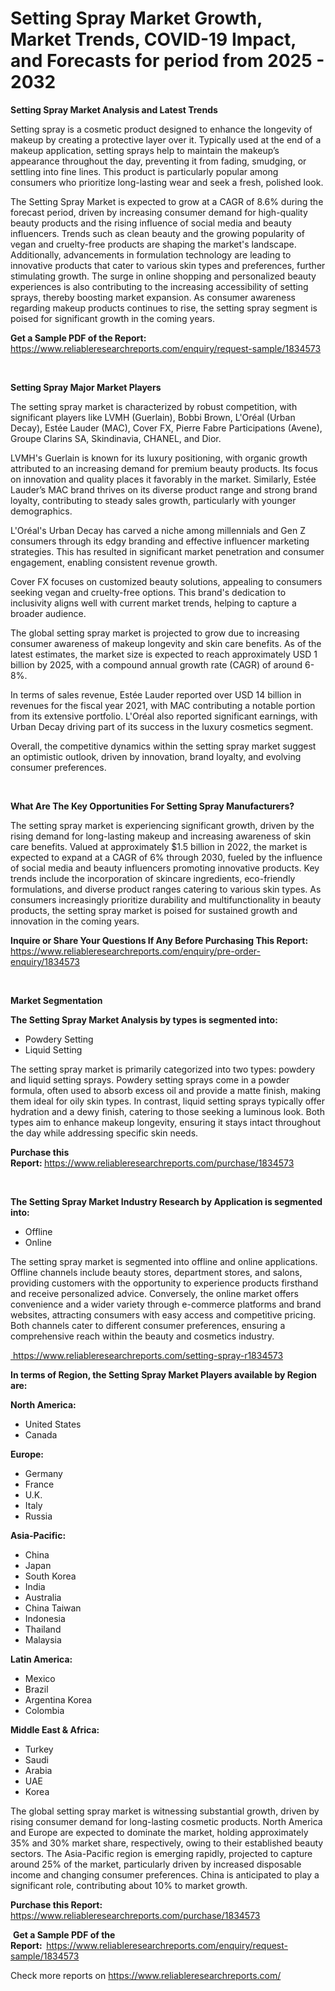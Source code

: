 <p><h1>Setting Spray Market Growth, Market Trends, COVID-19 Impact, and Forecasts for period from 2025 - 2032</h1></p><p><strong>Setting Spray Market Analysis and Latest Trends</strong></p>
<p><p>Setting spray is a cosmetic product designed to enhance the longevity of makeup by creating a protective layer over it. Typically used at the end of a makeup application, setting sprays help to maintain the makeup’s appearance throughout the day, preventing it from fading, smudging, or settling into fine lines. This product is particularly popular among consumers who prioritize long-lasting wear and seek a fresh, polished look.</p><p>The Setting Spray Market is expected to grow at a CAGR of 8.6% during the forecast period, driven by increasing consumer demand for high-quality beauty products and the rising influence of social media and beauty influencers. Trends such as clean beauty and the growing popularity of vegan and cruelty-free products are shaping the market's landscape. Additionally, advancements in formulation technology are leading to innovative products that cater to various skin types and preferences, further stimulating growth. The surge in online shopping and personalized beauty experiences is also contributing to the increasing accessibility of setting sprays, thereby boosting market expansion. As consumer awareness regarding makeup products continues to rise, the setting spray segment is poised for significant growth in the coming years.</p></p>
<p><strong>Get a Sample PDF of the Report:&nbsp;</strong> <a href="https://www.reliableresearchreports.com/enquiry/request-sample/1834573?utm_campaign=2286&utm_medium=2&utm_source=Github&utm_content=ia&utm_term=05042025&utm_id=setting-spray">https://www.reliableresearchreports.com/enquiry/request-sample/1834573</a></p>
<p>&nbsp;</p>
<p><strong>Setting Spray Major Market Players</strong></p>
<p><p>The setting spray market is characterized by robust competition, with significant players like LVMH (Guerlain), Bobbi Brown, L'Oréal (Urban Decay), Estée Lauder (MAC), Cover FX, Pierre Fabre Participations (Avene), Groupe Clarins SA, Skindinavia, CHANEL, and Dior.</p><p>LVMH's Guerlain is known for its luxury positioning, with organic growth attributed to an increasing demand for premium beauty products. Its focus on innovation and quality places it favorably in the market. Similarly, Estée Lauder’s MAC brand thrives on its diverse product range and strong brand loyalty, contributing to steady sales growth, particularly with younger demographics.</p><p>L'Oréal's Urban Decay has carved a niche among millennials and Gen Z consumers through its edgy branding and effective influencer marketing strategies. This has resulted in significant market penetration and consumer engagement, enabling consistent revenue growth.</p><p>Cover FX focuses on customized beauty solutions, appealing to consumers seeking vegan and cruelty-free options. This brand's dedication to inclusivity aligns well with current market trends, helping to capture a broader audience.</p><p>The global setting spray market is projected to grow due to increasing consumer awareness of makeup longevity and skin care benefits. As of the latest estimates, the market size is expected to reach approximately USD 1 billion by 2025, with a compound annual growth rate (CAGR) of around 6-8%. </p><p>In terms of sales revenue, Estée Lauder reported over USD 14 billion in revenues for the fiscal year 2021, with MAC contributing a notable portion from its extensive portfolio. L'Oréal also reported significant earnings, with Urban Decay driving part of its success in the luxury cosmetics segment. </p><p>Overall, the competitive dynamics within the setting spray market suggest an optimistic outlook, driven by innovation, brand loyalty, and evolving consumer preferences.</p></p>
<p>&nbsp;</p>
<p><strong>What Are The Key Opportunities For Setting Spray Manufacturers?</strong></p>
<p><p>The setting spray market is experiencing significant growth, driven by the rising demand for long-lasting makeup and increasing awareness of skin care benefits. Valued at approximately $1.5 billion in 2022, the market is expected to expand at a CAGR of 6% through 2030, fueled by the influence of social media and beauty influencers promoting innovative products. Key trends include the incorporation of skincare ingredients, eco-friendly formulations, and diverse product ranges catering to various skin types. As consumers increasingly prioritize durability and multifunctionality in beauty products, the setting spray market is poised for sustained growth and innovation in the coming years.</p></p>
<p><strong>Inquire or Share Your Questions If Any Before Purchasing This Report:</strong> <a href="https://www.reliableresearchreports.com/enquiry/pre-order-enquiry/1834573?utm_campaign=2286&utm_medium=2&utm_source=Github&utm_content=ia&utm_term=05042025&utm_id=setting-spray">https://www.reliableresearchreports.com/enquiry/pre-order-enquiry/1834573</a></p>
<p>&nbsp;</p>
<p><strong>Market Segmentation</strong></p>
<p><strong>The Setting Spray Market Analysis by types is segmented into:</strong></p>
<p><ul><li>Powdery Setting</li><li>Liquid Setting</li></ul></p>
<p><p>The setting spray market is primarily categorized into two types: powdery and liquid setting sprays. Powdery setting sprays come in a powder formula, often used to absorb excess oil and provide a matte finish, making them ideal for oily skin types. In contrast, liquid setting sprays typically offer hydration and a dewy finish, catering to those seeking a luminous look. Both types aim to enhance makeup longevity, ensuring it stays intact throughout the day while addressing specific skin needs.</p></p>
<p><strong>Purchase this Report:&nbsp;</strong><a href="https://www.reliableresearchreports.com/purchase/1834573?utm_campaign=2286&utm_medium=2&utm_source=Github&utm_content=ia&utm_term=05042025&utm_id=setting-spray">https://www.reliableresearchreports.com/purchase/1834573</a></p>
<p>&nbsp;</p>
<p><strong>The Setting Spray Market Industry Research by Application is segmented into:</strong></p>
<p><ul><li>Offline</li><li>Online</li></ul></p>
<p><p>The setting spray market is segmented into offline and online applications. Offline channels include beauty stores, department stores, and salons, providing customers with the opportunity to experience products firsthand and receive personalized advice. Conversely, the online market offers convenience and a wider variety through e-commerce platforms and brand websites, attracting consumers with easy access and competitive pricing. Both channels cater to different consumer preferences, ensuring a comprehensive reach within the beauty and cosmetics industry.</p></p>
<p><a href="https://www.reliableresearchreports.com/setting-spray-r1834573?utm_campaign=2286&utm_medium=2&utm_source=Github&utm_content=ia&utm_term=05042025&utm_id=setting-spray">&nbsp;https://www.reliableresearchreports.com/setting-spray-r1834573</a></p>
<p><strong>In terms of Region, the Setting Spray Market Players available by Region are:</strong></p>
<p>
    <p> <strong> North America: </strong>
        <ul>
            <li>United States</li>
            <li>Canada</li>
        </ul>
        </p> 
    <p> <strong> Europe: </strong>
        <ul>
            <li>Germany</li>
            <li>France</li>
            <li>U.K.</li>
            <li>Italy</li>
            <li>Russia</li>
        </ul>
        </p> 
    <p> <strong> Asia-Pacific: </strong>
        <ul>
            <li>China</li>
            <li>Japan</li>
            <li>South Korea</li>
            <li>India</li>
            <li>Australia</li>
            <li>China Taiwan</li>
            <li>Indonesia</li>
            <li>Thailand</li>
            <li>Malaysia</li>
        </ul>
        </p> 
    <p> <strong> Latin America: </strong>
        <ul>
            <li>Mexico</li>
            <li>Brazil</li>
            <li>Argentina Korea</li>
            <li>Colombia</li>
        </ul>
        </p> 
    <p> <strong> Middle East & Africa: </strong>
        <ul>
            <li>Turkey</li>
            <li>Saudi</li>
            <li>Arabia</li>
            <li>UAE</li>
            <li>Korea</li>
        </ul>
    </p>
    </p>
<p><p>The global setting spray market is witnessing substantial growth, driven by rising consumer demand for long-lasting cosmetic products. North America and Europe are expected to dominate the market, holding approximately 35% and 30% market share, respectively, owing to their established beauty sectors. The Asia-Pacific region is emerging rapidly, projected to capture around 25% of the market, particularly driven by increased disposable income and changing consumer preferences. China is anticipated to play a significant role, contributing about 10% to market growth.</p></p>
<p><strong>Purchase this Report: </strong><a href="https://www.reliableresearchreports.com/purchase/1834573?utm_campaign=2286&utm_medium=2&utm_source=Github&utm_content=ia&utm_term=05042025&utm_id=setting-spray">https://www.reliableresearchreports.com/purchase/1834573</a></p>
<p>&nbsp;<strong>Get a Sample PDF of the Report:&nbsp;&nbsp;</strong><a href="https://www.reliableresearchreports.com/enquiry/request-sample/1834573?utm_campaign=2286&utm_medium=2&utm_source=Github&utm_content=ia&utm_term=05042025&utm_id=setting-spray">https://www.reliableresearchreports.com/enquiry/request-sample/1834573</a></p>
<p><strong></strong></p>
<p>Check more reports on <a href="https://www.reliableresearchreports.com/?utm_campaign=2286&utm_medium=2&utm_source=Github&utm_content=ia&utm_term=05042025&utm_id=setting-spray">https://www.reliableresearchreports.com/</a></p>